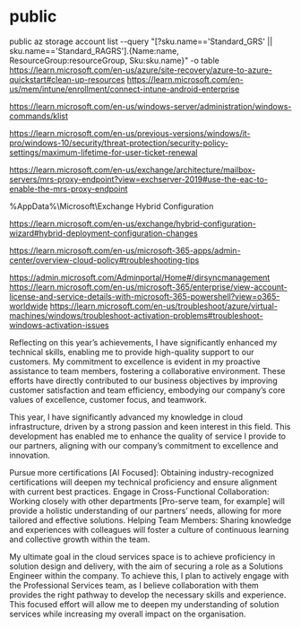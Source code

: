 # public
public
az storage account list --query "[?sku.name=='Standard_GRS' || sku.name=='Standard_RAGRS'].{Name:name, ResourceGroup:resourceGroup, Sku:sku.name}" -o table
https://learn.microsoft.com/en-us/azure/site-recovery/azure-to-azure-quickstart#clean-up-resources
https://learn.microsoft.com/en-us/mem/intune/enrollment/connect-intune-android-enterprise

https://learn.microsoft.com/en-us/windows-server/administration/windows-commands/klist

https://learn.microsoft.com/en-us/previous-versions/windows/it-pro/windows-10/security/threat-protection/security-policy-settings/maximum-lifetime-for-user-ticket-renewal

https://learn.microsoft.com/en-us/exchange/architecture/mailbox-servers/mrs-proxy-endpoint?view=exchserver-2019#use-the-eac-to-enable-the-mrs-proxy-endpoint

%AppData%\Microsoft\Exchange Hybrid Configuration

https://learn.microsoft.com/en-us/exchange/hybrid-configuration-wizard#hybrid-deployment-configuration-changes

https://learn.microsoft.com/en-us/microsoft-365-apps/admin-center/overview-cloud-policy#troubleshooting-tips

https://admin.microsoft.com/Adminportal/Home#/dirsyncmanagement
https://learn.microsoft.com/en-us/microsoft-365/enterprise/view-account-license-and-service-details-with-microsoft-365-powershell?view=o365-worldwide
https://learn.microsoft.com/en-us/troubleshoot/azure/virtual-machines/windows/troubleshoot-activation-problems#troubleshoot-windows-activation-issues

Reflecting on this year’s achievements, I have significantly enhanced my technical skills, enabling me to provide high-quality support to our customers. My commitment to excellence is evident in my proactive assistance to team members, fostering a collaborative environment. These efforts have directly contributed to our business objectives by improving customer satisfaction and team efficiency, embodying our company’s core values of excellence, customer focus, and teamwork.

This year, I have significantly advanced my knowledge in cloud infrastructure, driven by a strong passion and keen interest in this field. This development has enabled me to enhance the quality of service I provide to our partners, aligning with our company’s commitment to excellence and innovation.


Pursue more certifications [AI Focused]: Obtaining industry-recognized certifications will deepen my technical proficiency and ensure alignment with current best practices.
Engage in Cross-Functional Collaboration: Working closely with other departments [Pro-serve team, for example] will provide a holistic understanding of our partners’ needs, allowing for more tailored and effective solutions.
Helping Team Members: Sharing knowledge and experiences with colleagues will foster a culture of continuous learning and collective growth within the team.

My ultimate goal in the cloud services space is to achieve proficiency in solution design and delivery, with the aim of securing a role as a Solutions Engineer within the company. To achieve this, I plan to actively engage with the Professional Services team, as I believe collaboration with them provides the right pathway to develop the necessary skills and experience. This focused effort will allow me to deepen my understanding of solution services while increasing my overall impact on the organisation.

